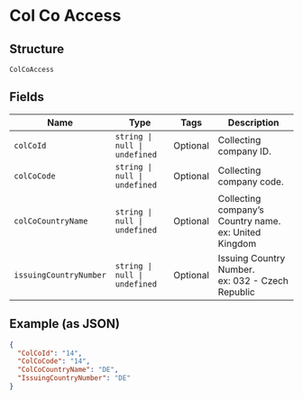 
# Col Co Access

## Structure

`ColCoAccess`

## Fields

| Name | Type | Tags | Description |
|  --- | --- | --- | --- |
| `colCoId` | `string \| null \| undefined` | Optional | Collecting company ID. |
| `colCoCode` | `string \| null \| undefined` | Optional | Collecting company code. |
| `colCoCountryName` | `string \| null \| undefined` | Optional | Collecting company’s Country name. ex: United Kingdom |
| `issuingCountryNumber` | `string \| null \| undefined` | Optional | Issuing Country Number.<br>ex: 032 - Czech Republic |

## Example (as JSON)

```json
{
  "ColCoId": "14",
  "ColCoCode": "14",
  "ColCoCountryName": "DE",
  "IssuingCountryNumber": "DE"
}
```

